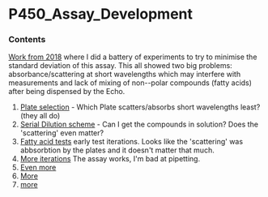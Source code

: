 # P450_Assay_Development

### Contents
[Work from 2018](2018_Data/readme.md) where I did a battery of experiments to try to minimise the standard deviation of this assay. This all showed two big problems: absorbance/scattering at short wavelengths which may interfere with measurements and lack of mixing of non--polar compounds (fatty acids) after being dispensed by the Echo.

1. [Plate selection](https://github.com/jamesengleback/P450_Assay_Development/tree/master/PlateSelection) - Which Plate scatters/absorbs short wavelengths least? (they all do)
2. [Serial Dilution scheme](https://github.com/jamesengleback/P450_Assay_Development/tree/master/Serial_Dilution_Scheme) - Can I get the compounds in solution? Does the 'scattering' even matter?
3. [Fatty acid tests](https://github.com/jamesengleback/P450_Assay_Development/tree/master/3_TestingFattyAcids) early test iterations. Looks like the 'scattering' was abbsorbtion by the plates and it doesn't matter that much.
4. [More iterations](https://github.com/jamesengleback/P450_Assay_Development/tree/master/4_MoreIterations) The assay works, I'm bad at pipetting.
5. [Even more](https://github.com/jamesengleback/P450_Assay_Development/tree/master/5_MoreIterations)
6. [More](https://github.com/jamesengleback/P450_Assay_Development/tree/master/6_More_iterations)
7. [more](https://github.com/jamesengleback/P450_Assay_Development/tree/master/7_MoreIterations)

